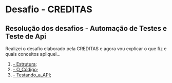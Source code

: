 # Desafio - CREDITAS

## Resolução dos desafios - Automação de Testes e Teste de Api

Realizei o desafio elaborado pela CREDITAS e agora vou explicar o que fiz e quais conceitos apliquei...

1. [- Estrutura](explanation/ESTRUTURA.md);
2. [- O_Código](explanation/CODIGO.md);
3. [- Testando_a_API](explanation/API.md);